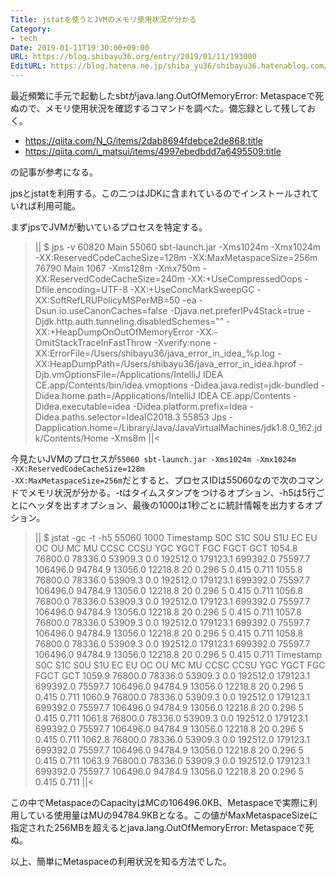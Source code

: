 ```yaml
---
Title: jstatを使うとJVMのメモリ使用状況が分かる
Category:
- tech
Date: 2019-01-11T19:30:00+09:00
URL: https://blog.shibayu36.org/entry/2019/01/11/193000
EditURL: https://blog.hatena.ne.jp/shiba_yu36/shibayu36.hatenablog.com/atom/entry/10257846132702578828
---
```


最近頻繁に手元で起動したsbtがjava.lang.OutOfMemoryError: Metaspaceで死ぬので、メモリ使用状況を確認するコマンドを調べた。備忘録として残しておく。

- https://qiita.com/N_G/items/2dab8694fdebce2de868:title
- https://qiita.com/i_matsui/items/4997ebedbdd7a6495509:title

の記事が参考になる。

jpsとjstatを利用する。この二つはJDKに含まれているのでインストールされていれば利用可能。

まずjpsでJVMが動いているプロセスを特定する。

>||
$ jps -v
60820 Main
55060 sbt-launch.jar -Xms1024m -Xmx1024m -XX:ReservedCodeCacheSize=128m -XX:MaxMetaspaceSize=256m
76790 Main
1067  -Xms128m -Xmx750m -XX:ReservedCodeCacheSize=240m -XX:+UseCompressedOops -Dfile.encoding=UTF-8 -XX:+UseConcMarkSweepGC -XX:SoftRefLRUPolicyMSPerMB=50 -ea -Dsun.io.useCanonCaches=false -Djava.net.preferIPv4Stack=true -Djdk.http.auth.tunneling.disabledSchemes="" -XX:+HeapDumpOnOutOfMemoryError -XX:-OmitStackTraceInFastThrow -Xverify:none -XX:ErrorFile=/Users/shibayu36/java_error_in_idea_%p.log -XX:HeapDumpPath=/Users/shibayu36/java_error_in_idea.hprof -Djb.vmOptionsFile=/Applications/IntelliJ IDEA CE.app/Contents/bin/idea.vmoptions -Didea.java.redist=jdk-bundled -Didea.home.path=/Applications/IntelliJ IDEA CE.app/Contents -Didea.executable=idea -Didea.platform.prefix=Idea -Didea.paths.selector=IdeaIC2018.3
55853 Jps -Dapplication.home=/Library/Java/JavaVirtualMachines/jdk1.8.0_162.jdk/Contents/Home -Xms8m
||<

今見たいJVMのプロセスが<code>55060 sbt-launch.jar -Xms1024m -Xmx1024m -XX:ReservedCodeCacheSize=128m -XX:MaxMetaspaceSize=256m</code>だとすると、プロセスIDは55060なので次のコマンドでメモリ状況が分かる。-tはタイムスタンプをつけるオプション、-h5は5行ごとにヘッダを出すオプション、最後の1000は1秒ごとに統計情報を出力するオプション。

>||
$ jstat -gc -t -h5 55060 1000
Timestamp        S0C    S1C    S0U    S1U      EC       EU        OC         OU       MC     MU    CCSC   CCSU   YGC     YGCT    FGC    FGCT     GCT
         1054.8 76800.0 78336.0 53909.3  0.0   192512.0 179123.1  699392.0   75597.7   106496.0 94784.9 13056.0 12218.8     20    0.296   5      0.415    0.711
         1055.8 76800.0 78336.0 53909.3  0.0   192512.0 179123.1  699392.0   75597.7   106496.0 94784.9 13056.0 12218.8     20    0.296   5      0.415    0.711
         1056.8 76800.0 78336.0 53909.3  0.0   192512.0 179123.1  699392.0   75597.7   106496.0 94784.9 13056.0 12218.8     20    0.296   5      0.415    0.711
         1057.8 76800.0 78336.0 53909.3  0.0   192512.0 179123.1  699392.0   75597.7   106496.0 94784.9 13056.0 12218.8     20    0.296   5      0.415    0.711
         1058.8 76800.0 78336.0 53909.3  0.0   192512.0 179123.1  699392.0   75597.7   106496.0 94784.9 13056.0 12218.8     20    0.296   5      0.415    0.711
Timestamp        S0C    S1C    S0U    S1U      EC       EU        OC         OU       MC     MU    CCSC   CCSU   YGC     YGCT    FGC    FGCT     GCT
         1059.9 76800.0 78336.0 53909.3  0.0   192512.0 179123.1  699392.0   75597.7   106496.0 94784.9 13056.0 12218.8     20    0.296   5      0.415    0.711
         1060.9 76800.0 78336.0 53909.3  0.0   192512.0 179123.1  699392.0   75597.7   106496.0 94784.9 13056.0 12218.8     20    0.296   5      0.415    0.711
         1061.8 76800.0 78336.0 53909.3  0.0   192512.0 179123.1  699392.0   75597.7   106496.0 94784.9 13056.0 12218.8     20    0.296   5      0.415    0.711
         1062.8 76800.0 78336.0 53909.3  0.0   192512.0 179123.1  699392.0   75597.7   106496.0 94784.9 13056.0 12218.8     20    0.296   5      0.415    0.711
         1063.9 76800.0 78336.0 53909.3  0.0   192512.0 179123.1  699392.0   75597.7   106496.0 94784.9 13056.0 12218.8     20    0.296   5      0.415    0.711
||<

この中でMetaspaceのCapacityはMCの106496.0KB、Metaspaceで実際に利用している使用量はMUの94784.9KBとなる。この値がMaxMetaspaceSizeに指定された256MBを超えるとjava.lang.OutOfMemoryError: Metaspaceで死ぬ。


以上、簡単にMetaspaceの利用状況を知る方法でした。

